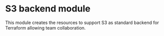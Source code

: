 # S3 backend module
This module creates the resources to support S3 as standard backend for Terraform allowing team collaboration.